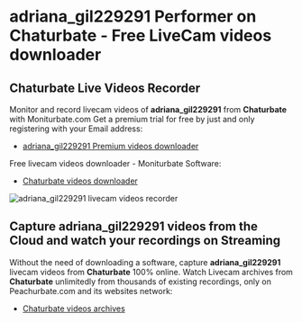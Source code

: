 # adriana_gil229291 Performer on Chaturbate - Free LiveCam videos downloader

## Chaturbate Live Videos Recorder

Monitor and record livecam videos of **adriana_gil229291** from **Chaturbate** with Moniturbate.com
Get a premium trial for free by just and only registering with your Email address:
* [adriana_gil229291 Premium videos downloader](https://moniturbate.com/request-demo-licence-key.html)

Free livecam videos downloader - Moniturbate Software:
* [Chaturbate videos downloader](https://moniturbate.com/moniturbate-download-software.html)

![adriana_gil229291 livecam videos recorder](https://peachurnet.com/templates/moniturbate-software.png)


## Capture adriana_gil229291 videos from the Cloud and watch your recordings on Streaming

Without the need of downloading a software, capture **adriana_gil229291** livecam videos from **Chaturbate** 100% online.
Watch Livecam archives from **Chaturbate** unlimitedly from thousands of existing recordings, only on Peachurbate.com and its websites network:
* [Chaturbate videos archives](https://peachurnet.com/)